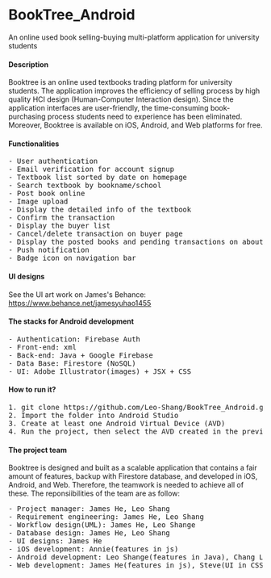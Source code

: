 # BookTree_Android
An online used book selling-buying multi-platform application for university students

#### Description 
Booktree is an online used textbooks trading platform for university students. The application improves the efficiency of selling process by high quality HCI design (Human-Computer Interaction design). Since the application interfaces are user-friendly, the time-consuming book-purchasing process students need to experience has been eliminated. Moreover, Booktree is available on iOS, Android, and Web platforms for free.

#### Functionalities
<pre>
- User authentication
- Email verification for account signup
- Textbook list sorted by date on homepage
- Search textbook by bookname/school
- Post book online
- Image upload
- Display the detailed info of the textbook
- Confirm the transaction
- Display the buyer list
- Cancel/delete transaction on buyer page
- Display the posted books and pending transactions on aboutMe page
- Push notification
- Badge icon on navigation bar
</pre>

#### UI designs
See the UI art work on James's Behance: https://www.behance.net/jamesyuhao1455

#### The stacks for Android development
<pre>
- Authentication: Firebase Auth
- Front-end: xml
- Back-end: Java + Google Firebase
- Data Base: Firestore (NoSQL)
- UI: Adobe Illustrator(images) + JSX + CSS
</pre>

#### How to run it?
<pre>
1. git clone https://github.com/Leo-Shang/BookTree_Android.git
2. Import the folder into Android Studio
3. Create at least one Android Virtual Device (AVD)
4. Run the project, then select the AVD created in the previous step
</pre>

#### The project team
Booktree is designed and built as a scalable application that contains a fair amount of features, backup with Firestore database, and developed in iOS, Android, and Web. Therefore, the teamwork is needed to achieve all of these. The reponsiibilities of the team are as follow:
<pre>
- Project manager: James He, Leo Shang
- Requirement engineering: James He, Leo Shang
- Workflow design(UML): James He, Leo Shange
- Database design: James He, Leo Shang
- UI designs: James He
- iOS development: Annie(features in js)
- Android development: Leo Shange(features in Java), Chang Liu(UI in xml)
- Web development: James He(features in js), Steve(UI in CSS)
</pre>
